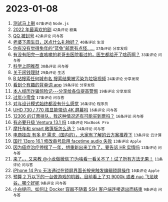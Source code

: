 # 2023-01-08

1. [测试马上删](https://www.v2ex.com/t/907317) `67条评论` `Node.js`
1. [2022 年最喜欢的剧](https://www.v2ex.com/t/907303) `42条评论` `剧集`
1. [QQ 被封号](https://www.v2ex.com/t/907325) `42条评论` `问与答`
1. [老婆下周生日，送点什么礼物好？](https://www.v2ex.com/t/907326) `40条评论` `生活`
1. [你有没有觉得兔年的“蓝兔”邮票有点怪……](https://www.v2ex.com/t/907337) `37条评论` `分享发现`
1. [有没有阳完一直咳嗽的老哥去医院看过的，医生都给开了啥药啊？](https://www.v2ex.com/t/907327) `33条评论` `问与答`
1. [科学上网推荐](https://www.v2ex.com/t/907343) `30条评论` `问与答`
1. [关于闲钱理财](https://www.v2ex.com/t/907316) `29条评论` `生活`
1. [B 站搜索任何城市名 搜索结果被污染为垃圾视频](https://www.v2ex.com/t/907319) `24条评论` `分享发现`
1. [看到个有趣的背单词 app](https://www.v2ex.com/t/907301) `19条评论` `分享发现`
1. [本人经历诈骗惊险记---分享给各位提高警惕](https://www.v2ex.com/t/907297) `19条评论` `分享发现`
1. [过年小零食](https://www.v2ex.com/t/907341) `17条评论` `问与答`
1. [对与设计模式始终都没有什么感觉](https://www.v2ex.com/t/907356) `16条评论` `程序员`
1. [UHD 730 / 770 核显能带动 4K 屏幕吗](https://www.v2ex.com/t/907309) `16条评论` `问与答`
1. [12306 的订票排队，我这种情况还有可能买到票吗？](https://www.v2ex.com/t/907300) `16条评论` `问与答`
1. [有必要升级 Ventura 13.1 吗](https://www.v2ex.com/t/907346) `14条评论` `MacBook Pro`
1. [摩托车和 smart 敞篷版怎么选？](https://www.v2ex.com/t/907336) `14条评论` `问与答`
1. [电商挂店 有多 IP 需求（国内的），大家有了解的云方案推荐下](https://www.v2ex.com/t/907367) `13条评论` `云计算`
1. [国行 13pro 16.1 修改串号启用 facetime audio 失败](https://www.v2ex.com/t/907366) `13条评论` `Apple`
1. [因为癌症治疗停摆了一年，想重新出来工作了，要告诉 HR 实情吗](https://www.v2ex.com/t/907358) `13条评论` `问与答`
1. [来了。，又来教 @小龙做微信了!为啥看一看关不了！试了所有方法无果！](https://www.v2ex.com/t/907345) `11条评论` `问与答`
1. [iPhone 14 Pro 无法通过在锁屏界面长按来触发编辑锁屏操作](https://www.v2ex.com/t/907353) `10条评论` `Apple`
1. [预算 2 万以下的一台做游戏的机器，目前看上了刃 9000k 或者 nuc 飞龙峡谷，哪个好呢](https://www.v2ex.com/t/907318) `9条评论` `问与答`
1. [小白提问，如何让 Docker 容器不随着 SSH 客户端连接退出而结束](https://www.v2ex.com/t/907313) `9条评论` `问与答`
